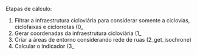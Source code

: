 Etapas de cálculo:
1. Filtrar a infraestrutura cicloviária para considerar somente a ciclovias, ciclofaixas e ciclorrotas (0_
2. Gerar coordenadas da infraestrutura cicloviária (1_
3. Criar a áreas de entorno considerando rede de ruas (2_get_isochrone)
4. Calcular o indicador (3_
